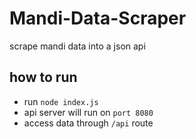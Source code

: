 # Mandi-Data-Scraper
scrape mandi data into a json api

## how to run
- run `node index.js` 
- api server will run on `port 8080`
- access data through `/api` route
